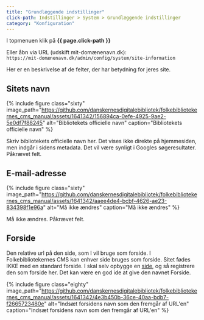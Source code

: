```yaml
---
title: "Grundlæggende indstillinger"
click-path: Indstillinger > System > Grundlæggende indstillinger
category: "Konfiguration"
---
```

I topmenuen klik på **{{ page.click-path }}**

Eller åbn via URL (udskift mit-domænenavn.dk):\
`https://mit-domænenavn.dk/admin/config/system/site-information`

Her er en beskrivelse af de felter, der har betydning for jeres site.

## Sitets navn
{% include figure class="sixty" image_path="https://github.com/danskernesdigitalebibliotek/folkebibliotekernes_cms_manual/assets/1641342/156894ca-0efe-4925-9ae2-5e0df7f88245" alt="Bibliotekets officielle navn" caption="Bibliotekets officielle navn" %}

Skriv bibliotekets officielle navn her. Det vises ikke direkte på hjemmesiden, men indgår i sidens metadata. Det vil være synligt i Googles søgeresultater. Påkrævet felt.

## E-mail-adresse
{% include figure class="sixty" image_path="https://github.com/danskernesdigitalebibliotek/folkebibliotekernes_cms_manual/assets/1641342/aaee4de4-bcbf-4626-ae23-834398f1e96a" alt="Må ikke ændres" caption="Må ikke ændres" %}

Må ikke ændres. Påkrævet felt.

## Forside
Den relative url på den side, som I vil bruge som forside. I Folkebibliotekernes CMS kan enhver side bruges som forside.
Sitet fødes IKKE med en standard forside. I skal selv opbygge en [side](https://danskernesdigitalebibliotek.github.io/folkebibliotekernes_cms_manual/main/indhold/side/), og så registrere den som forside her. Det kan være en god ide at give den navnet Forside.

{% include figure class="eighty" image_path="https://github.com/danskernesdigitalebibliotek/folkebibliotekernes_cms_manual/assets/1641342/4e3b450b-36ce-40aa-bdb7-f2665723480e" alt="Indsæt forsidens navn som den fremgår af URL'en" caption="Indsæt forsidens navn som den fremgår af URL'en" %}



